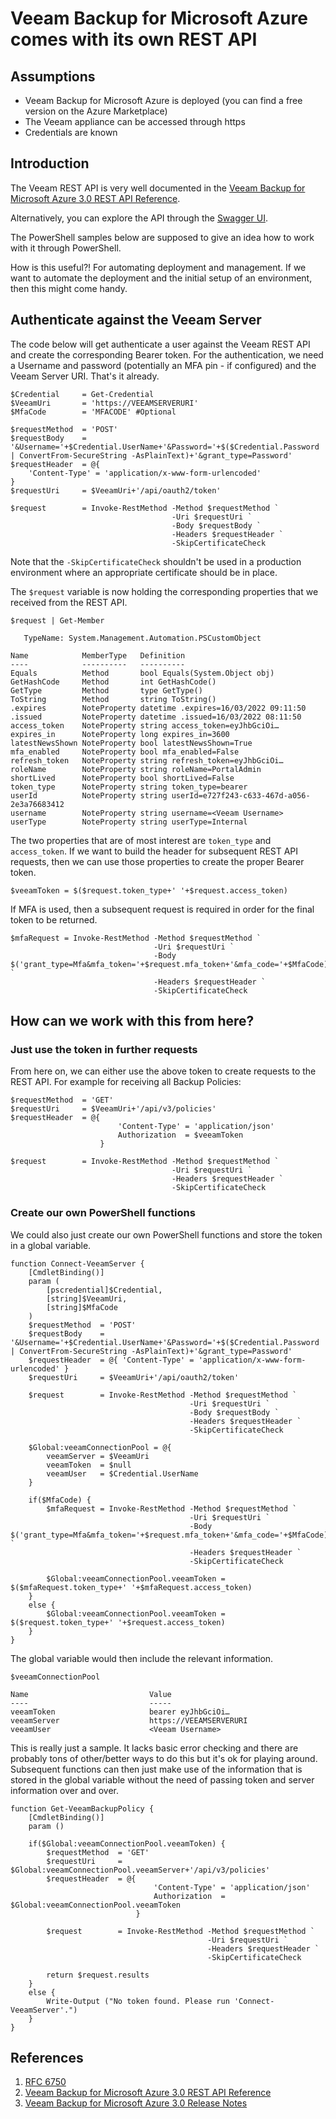 # Veeam Backup for Microsoft Azure comes with its own REST API

## Assumptions

- Veeam Backup for Microsoft Azure is deployed (you can find a free version on the Azure Marketplace)
- The Veeam appliance can be accessed through https
- Credentials are known

## Introduction

The Veeam REST API is very well documented in the [Veeam Backup for Microsoft Azure 3.0 REST API Reference](https://helpcenter.veeam.com/docs/vbazure/rest/introduction.html?ver=30).

Alternatively, you can explore the API through the [Swagger UI](https://helpcenter.veeam.com/docs/vbazure/rest/evaluation_swagger_ui.html?ver=30).

The PowerShell samples below are supposed to give an idea how to work with it through PowerShell.

How is this useful?! For automating deployment and management. If we want to automate the deployment and the initial setup of an environment, then this might come handy.

## Authenticate against the Veeam Server

The code below will get authenticate a user against the Veeam REST API and create the corresponding Bearer token. For the authentication, we need a Username and password (potentially an MFA pin - if configured) and the Veeam Server URI. That's it already. 

```azurepowershell
$Credential     = Get-Credential
$VeeamUri       = 'https://VEEAMSERVERURI'
$MfaCode        = 'MFACODE' #Optional

$requestMethod  = 'POST'
$requestBody    = '&Username='+$Credential.UserName+'&Password='+$($Credential.Password | ConvertFrom-SecureString -AsPlainText)+'&grant_type=Password'
$requestHeader  = @{ 
    'Content-Type' = 'application/x-www-form-urlencoded' 
}
$requestUri     = $VeeamUri+'/api/oauth2/token'

$request        = Invoke-RestMethod -Method $requestMethod `
                                    -Uri $requestUri `
                                    -Body $requestBody `
                                    -Headers $requestHeader `
                                    -SkipCertificateCheck
```

Note that the `-SkipCertificateCheck` shouldn't be used in a production environment where an appropriate certificate should be in place.

The `$request` variable is now holding the corresponding properties that we received from the REST API.

```azurepowershell
$request | Get-Member

   TypeName: System.Management.Automation.PSCustomObject

Name            MemberType   Definition
----            ----------   ----------
Equals          Method       bool Equals(System.Object obj)
GetHashCode     Method       int GetHashCode()
GetType         Method       type GetType()
ToString        Method       string ToString()
.expires        NoteProperty datetime .expires=16/03/2022 09:11:50
.issued         NoteProperty datetime .issued=16/03/2022 08:11:50
access_token    NoteProperty string access_token=eyJhbGciOi…
expires_in      NoteProperty long expires_in=3600
latestNewsShown NoteProperty bool latestNewsShown=True
mfa_enabled     NoteProperty bool mfa_enabled=False
refresh_token   NoteProperty string refresh_token=eyJhbGciOi…
roleName        NoteProperty string roleName=PortalAdmin
shortLived      NoteProperty bool shortLived=False
token_type      NoteProperty string token_type=bearer
userId          NoteProperty string userId=e727f243-c633-467d-a056-2e3a76683412
username        NoteProperty string username=<Veeam Username>
userType        NoteProperty string userType=Internal
```

The two properties that are of most interest are `token_type` and `access_token`. If we want to build the header for subsequent REST API requests, then we can use those properties to create the proper Bearer token.

```azurepowershell
$veeamToken = $($request.token_type+' '+$request.access_token)
```

If MFA is used, then a subsequent request is required in order for the final token to be returned.

```azurepowershell
$mfaRequest = Invoke-RestMethod -Method $requestMethod `
                                -Uri $requestUri `
                                -Body $('grant_type=Mfa&mfa_token='+$request.mfa_token+'&mfa_code='+$MfaCode) `
                                -Headers $requestHeader `
                                -SkipCertificateCheck
```

## How can we work with this from here?

### Just use the token in further requests

From here on, we can either use the above token to create requests to the REST API. For example for receiving all Backup Policies:

```azurepowershell
$requestMethod  = 'GET'
$requestUri     = $VeeamUri+'/api/v3/policies'
$requestHeader  = @{ 
                        'Content-Type' = 'application/json' 
                        Authorization  = $veeamToken
                    }

$request        = Invoke-RestMethod -Method $requestMethod `
                                    -Uri $requestUri `
                                    -Headers $requestHeader `
                                    -SkipCertificateCheck
```

### Create our own PowerShell functions

We could also just create our own PowerShell functions and store the token in a global variable.

```azurepowershell
function Connect-VeeamServer {
    [CmdletBinding()]
    param (
        [pscredential]$Credential,
        [string]$VeeamUri,
        [string]$MfaCode
    )
    $requestMethod  = 'POST'
    $requestBody    = '&Username='+$Credential.UserName+'&Password='+$($Credential.Password | ConvertFrom-SecureString -AsPlainText)+'&grant_type=Password'
    $requestHeader  = @{ 'Content-Type' = 'application/x-www-form-urlencoded' }
    $requestUri     = $VeeamUri+'/api/oauth2/token'

    $request        = Invoke-RestMethod -Method $requestMethod `
                                        -Uri $requestUri `
                                        -Body $requestBody `
                                        -Headers $requestHeader `
                                        -SkipCertificateCheck

    $Global:veeamConnectionPool = @{
        veeamServer = $VeeamUri
        veeamToken  = $null
        veeamUser   = $Credential.UserName
    }

    if($MfaCode) {
        $mfaRequest = Invoke-RestMethod -Method $requestMethod `
                                        -Uri $requestUri `
                                        -Body $('grant_type=Mfa&mfa_token='+$request.mfa_token+'&mfa_code='+$MfaCode) `
                                        -Headers $requestHeader `
                                        -SkipCertificateCheck

        $Global:veeamConnectionPool.veeamToken = $($mfaRequest.token_type+' '+$mfaRequest.access_token)
    }
    else {
        $Global:veeamConnectionPool.veeamToken = $($request.token_type+' '+$request.access_token)
    }
}
```

The global variable would then include the relevant information.

```azurepowershell
$veeamConnectionPool

Name                           Value
----                           -----
veeamToken                     bearer eyJhbGciOi…
veeamServer                    https://VEEAMSERVERURI
veeamUser                      <Veeam Username>
```

This is really just a sample. It lacks basic error checking and there are probably tons of other/better ways to do this but it's ok for playing around. Subsequent functions can then just make use of the information that is stored in the global variable without the need of passing token and server information over and over.

```azurepowershell
function Get-VeeamBackupPolicy {
    [CmdletBinding()]
    param ()

    if($Global:veeamConnectionPool.veeamToken) {
        $requestMethod  = 'GET'
        $requestUri     = $Global:veeamConnectionPool.veeamServer+'/api/v3/policies'
        $requestHeader  = @{ 
                                'Content-Type' = 'application/json' 
                                Authorization  = $Global:veeamConnectionPool.veeamToken
                            }

        $request        = Invoke-RestMethod -Method $requestMethod `
                                            -Uri $requestUri `
                                            -Headers $requestHeader `
                                            -SkipCertificateCheck

        return $request.results
    }
    else {
        Write-Output ("No token found. Please run 'Connect-VeeamServer'.")
    }
}
```

## References

1. [RFC 6750 ](https://datatracker.ietf.org/doc/html/rfc6750)
1. [Veeam Backup for Microsoft Azure 3.0 REST API Reference](https://helpcenter.veeam.com/docs/vbazure/rest/introduction.html?ver=30)
1. [Veeam Backup for Microsoft Azure 3.0 Release Notes](https://www.veeam.com/veeam_backup_microsoft_azure_3_0_release_notes_rn.pdf)
